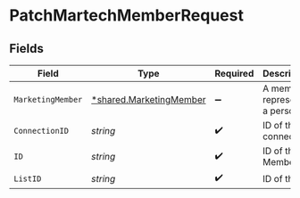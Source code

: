 # PatchMartechMemberRequest


## Fields

| Field                                                             | Type                                                              | Required                                                          | Description                                                       |
| ----------------------------------------------------------------- | ----------------------------------------------------------------- | ----------------------------------------------------------------- | ----------------------------------------------------------------- |
| `MarketingMember`                                                 | [*shared.MarketingMember](../../models/shared/marketingmember.md) | :heavy_minus_sign:                                                | A member represents a person                                      |
| `ConnectionID`                                                    | *string*                                                          | :heavy_check_mark:                                                | ID of the connection                                              |
| `ID`                                                              | *string*                                                          | :heavy_check_mark:                                                | ID of the Member                                                  |
| `ListID`                                                          | *string*                                                          | :heavy_check_mark:                                                | ID of the list                                                    |